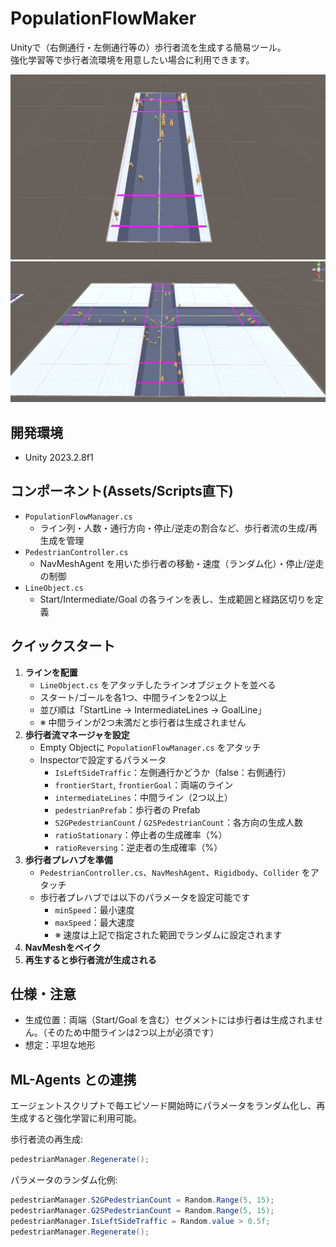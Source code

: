 # PopulationFlowMaker

Unityで（右側通行・左側通行等の）歩行者流を生成する簡易ツール。<br>
強化学習等で歩行者流環境を用意したい場合に利用できます。


![demo1](image/image1.png)
![demo2](image/image2.png)


## 開発環境

- Unity 2023.2.8f1


## コンポーネント(Assets/Scripts直下)

- `PopulationFlowManager.cs`
  - ライン列・人数・通行方向・停止/逆走の割合など、歩行者流の生成/再生成を管理
- `PedestrianController.cs`
  - NavMeshAgent を用いた歩行者の移動・速度（ランダム化）・停止/逆走の制御
- `LineObject.cs`
  - Start/Intermediate/Goal の各ラインを表し、生成範囲と経路区切りを定義


## クイックスタート

1. **ラインを配置**
   - `LineObject.cs` をアタッチしたラインオブジェクトを並べる
   - スタート/ゴールを各1つ、中間ラインを2つ以上
   - 並び順は「StartLine → IntermediateLines → GoalLine」
   - ※ 中間ラインが2つ未満だと歩行者は生成されません
2. **歩行者流マネージャを設定**
   - Empty Objectに `PopulationFlowManager.cs` をアタッチ
   - Inspectorで設定するパラメータ
     - `IsLeftSideTraffic`：左側通行かどうか（false：右側通行）
     - `frontierStart`, `frontierGoal`：両端のライン
     - `intermediateLines`：中間ライン（2つ以上）
     - `pedestrianPrefab`：歩行者の Prefab
     - `S2GPedestrianCount` / `G2SPedestrianCount`：各方向の生成人数
     - `ratioStationary`：停止者の生成確率（%）
     - `ratioReversing`：逆走者の生成確率（%）
3. **歩行者プレハブを準備**
   - `PedestrianController.cs`、`NavMeshAgent`、`Rigidbody`、`Collider` をアタッチ
   - 歩行者プレハブでは以下のパラメータを設定可能です
     - `minSpeed`：最小速度
     - `maxSpeed`：最大速度
     - ※ 速度は上記で指定された範囲でランダムに設定されます
4. **NavMeshをベイク**
5. **再生すると歩行者流が生成される**


## 仕様・注意

- 生成位置：両端（Start/Goal を含む）セグメントには歩行者は生成されません。（そのため中間ラインは2つ以上が必須です）
- 想定：平坦な地形


## ML-Agents との連携

エージェントスクリプトで毎エピソード開始時にパラメータをランダム化し、再生成すると強化学習に利用可能。

歩行者流の再生成:
```csharp
pedestrianManager.Regenerate();
```

パラメータのランダム化例:
```csharp
pedestrianManager.S2GPedestrianCount = Random.Range(5, 15);
pedestrianManager.G2SPedestrianCount = Random.Range(5, 15);
pedestrianManager.IsLeftSideTraffic = Random.value > 0.5f;
pedestrianManager.Regenerate();
```
